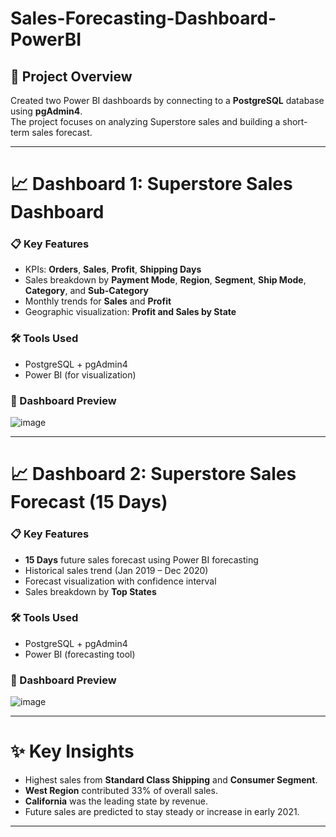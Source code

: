 # Sales-Forecasting-Dashboard-PowerBI

## 📝 Project Overview
Created two Power BI dashboards by connecting to a **PostgreSQL** database using **pgAdmin4**.  
The project focuses on analyzing Superstore sales and building a short-term sales forecast.

---

# 📈 Dashboard 1: Superstore Sales Dashboard

### 📋 Key Features
- KPIs: **Orders**, **Sales**, **Profit**, **Shipping Days**
- Sales breakdown by **Payment Mode**, **Region**, **Segment**, **Ship Mode**, **Category**, and **Sub-Category**
- Monthly trends for **Sales** and **Profit**
- Geographic visualization: **Profit and Sales by State**

### 🛠 Tools Used
- PostgreSQL + pgAdmin4
- Power BI (for visualization)

### 📸 Dashboard Preview
![image](https://github.com/user-attachments/assets/17146dcd-82e6-481e-a6da-fdafa621cc89)


---

# 📈 Dashboard 2: Superstore Sales Forecast (15 Days)

### 📋 Key Features
- **15 Days** future sales forecast using Power BI forecasting
- Historical sales trend (Jan 2019 – Dec 2020)
- Forecast visualization with confidence interval
- Sales breakdown by **Top States**

### 🛠 Tools Used
- PostgreSQL + pgAdmin4
- Power BI (forecasting tool)

### 📸 Dashboard Preview
![image](https://github.com/user-attachments/assets/5f4d799e-c654-438b-97e8-4f6ed10c3272)


---

# ✨ Key Insights
- Highest sales from **Standard Class Shipping** and **Consumer Segment**.
- **West Region** contributed 33% of overall sales.
- **California** was the leading state by revenue.
- Future sales are predicted to stay steady or increase in early 2021.

---
